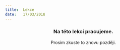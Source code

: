 ```yaml
---
title:  Lekce
date:   17/03/2018
---
```


### <center>Na této lekci pracujeme.</center>
<center>Prosim zkuste to znovu později.</center>